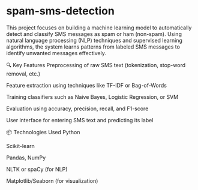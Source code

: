 # spam-sms-detection
This project focuses on building a machine learning model to automatically detect and classify SMS messages as spam or ham (non-spam). Using natural language processing (NLP) techniques and supervised learning algorithms, the system learns patterns from labeled SMS messages to identify unwanted messages effectively.

🔍 Key Features
Preprocessing of raw SMS text (tokenization, stop-word removal, etc.)

Feature extraction using techniques like TF-IDF or Bag-of-Words

Training classifiers such as Naive Bayes, Logistic Regression, or SVM

Evaluation using accuracy, precision, recall, and F1-score

User interface for entering SMS text and predicting its label 

📦 Technologies Used
Python

Scikit-learn

Pandas, NumPy

NLTK or spaCy (for NLP)

Matplotlib/Seaborn (for visualization)

